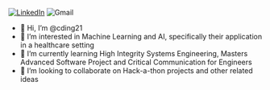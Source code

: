 
[![LinkedIn](https://img.shields.io/badge/Charlie_Ding-0077B5?style=flat&logo=linkedin)](https://www.linkedin.com/in/charlie-ding-227395201/)
![Gmail](https://img.shields.io/badge/charlie.ding.21-D14836?style=flat&logo=gmail&logoColor=white)

- 👋 Hi, I’m @cding21
- 👀 I’m interested in Machine Learning and AI, specifically their application in a healthcare setting
- 🌱 I’m currently learning High Integrity Systems Engineering, Masters Advanced Software Project and Critical Communication for Engineers
- 🤝 I’m looking to collaborate on Hack-a-thon projects and other related ideas

<!---
cding21/cding21 is a ✨ special ✨ repository because its `README.md` (this file) appears on your GitHub profile.
You can click the Preview link to take a look at your changes.
--->
